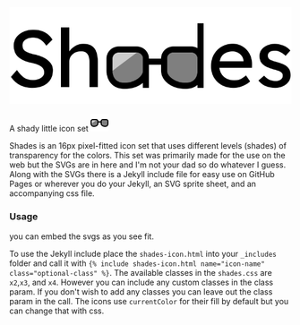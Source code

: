 ![shades-logotype](assets/shades-logotype.svg)

A shady little icon set ![shades-logotype](assets/shades-logo-sm.svg)

Shades is an 16px pixel-fitted icon set that uses different levels (shades) of transparency for the colors. This set was primarily made for the use on the web but the SVGs are in here and I'm not your dad so do whatever I guess. Along with the SVGs there is a Jekyll include file for easy use on GitHub Pages or wherever you do your Jekyll, an SVG sprite sheet, and an accompanying css file.

### Usage
you can embed the svgs as you see fit.

To use the Jekyll include place the `shades-icon.html` into your `_includes` folder and call it with `{% include shades-icon.html name="icon-name" class="optional-class" %}`. The available classes in the `shades.css` are `x2`,`x3`, and `x4`. However you can include any custom classes in the class param. If you don't wish to add any classes you can leave out the class param in the call. The icons use `currentColor` for their fill by default but you can change that with css.

